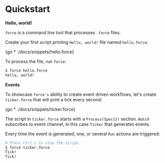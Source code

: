 # Quickstart

**Hello, world!**

`force` is a command line tool that processes `.force` files.

Create your first script printing `Hello, world!` file named `hello.force`:

{go * ./docs/snippets/hello.force}

To process the file, run `force`:

```bash
$ force hello.force 
hello, world!
```

**Events**

To showcase `force's` ability to create event driven workflows, let's
create `ticker.force` that will print a tick every second:

{go * ./docs/snippets/ticker.force}

The script in `ticker.force` starts with a `Process(Spec{})` section. `Watch`
subscribes to event channel, in this case `Ticker` that generates events.

Every time the event is generated, one, or several `Run` actions are triggered:

```bash
# Press Ctrl-C to stop the script.
$ force ticker.force
Tick!
Tick!
```
